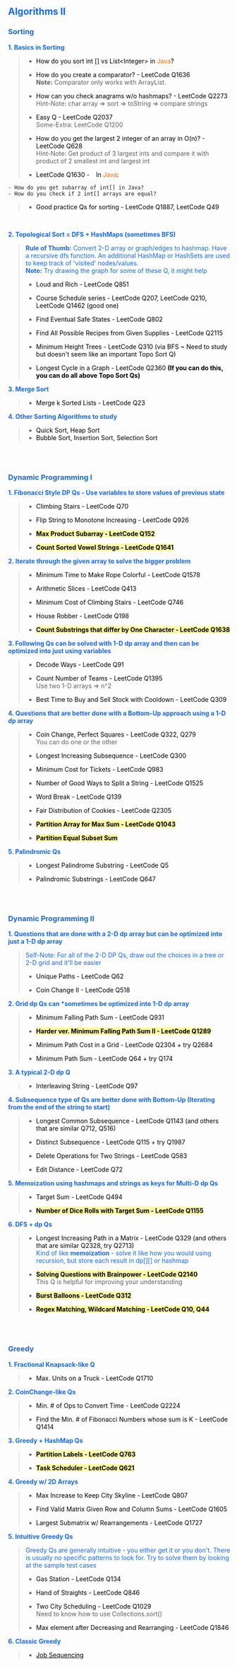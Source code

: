 <h2 style="color:#1669f0">Algorithms II</h2>

<h3 style="color:#1669f0">Sorting</h3>

<strong style="color:#1669f0">1. Basics in Sorting</strong>

> - <a style="color:#000000">How do you sort int \[\] vs List\<Integer\> in <span style="color:#fc6b03">Java</span>?</a>
>
> - <a style="color:#000000">How do you create a comparator? - LeetCode Q1636</a>
<br>**Note:** Comparator only works with ArrayList. 
>
> - <a style="color:#000000">How can you check anagrams w/o hashmaps? - LeetCode Q2273</a>
<br>Hint-Note: char array => sort => toString => compare strings
>
> - <a style="color:#000000">Easy Q - LeetCode Q2037</a>
<br> Some-Extra: LeetCode Q1200
>
> - <a style="color:#000000">How do you get the largest 2 integer of an array in O(n)? - LeetCode Q628</a>
<br>Hint-Note: Get product of 3 largest ints and compare it with product of 2 smallest int and largest int
>
> - <a style="color:#000000">LeetCode Q1630 - &ensp; In <span style="color:#fc6b03">Java</span>:</a>

    - How do you get subarray of int[] in Java?
    - How do you check if 2 int[] arrays are equal?

> - <a style="color:#000000">Good practice Qs for sorting - LeetCode Q1887, LeetCode Q49</a>

<br>

<strong style="color:#1669f0">2. Topological Sort = DFS + HashMaps (sometimes BFS)</strong>

> <a style="color:#1669f0"> **Rule of Thumb:** Convert 2-D array or graph/edges to hashmap. Have a recursive dfs function. An additional HashMap or HashSets are used to keep track of 'visited' nodes/values.
> <br> **Note:** Try drawing the graph for some of these Q, it might help</a>
>
> - <a style="color:#000000">Loud and Rich - LeetCode Q851</a>
>
> - <a style="color:#000000">Course Schedule series - LeetCode Q207, LeetCode Q210, LeetCode Q1462 (good one)</a>
>
> - <a style="color:#000000">Find Eventual Safe States - LeetCode Q802</a>
>
> - <a style="color:#000000">Find All Possible Recipes from Given Supplies - LeetCode Q2115</a>
>
> - <a style="color:#000000">Minimum Height Trees - LeetCode Q310 (via BFS ~ Need to study but doesn't seem like an important Topo Sort Q)</a>
>
> - <a style="color:#000000">Longest Cycle in a Graph - LeetCode Q2360 **(If you can do this, you can do all above Topo Sort Qs)** </a>

<strong style="color:#1669f0">3. Merge Sort</strong>

> - <a style="color:#000000">Merge k Sorted Lists - LeetCode Q23</a>

<strong style="color:#1669f0">4. Other Sorting Algorithms to study</strong>

> - <a style="color:#000000">Quick Sort, Heap Sort</a>
> - <a style="color:#000000">Bubble Sort, Insertion Sort, Selection Sort</a>

<br><br>
<h3 style="color:#1669f0">Dynamic Programming I</h3>

<strong style="color:#1669f0">1. Fibonacci Style DP Qs - Use variables to store values of previous state</strong>

> - <a style="color:#000000">Climbing Stairs - LeetCode Q70</a>
>
> - <a style="color:#000000">Flip String to Monotone Increasing - LeetCode Q926</a>
>
> - <a style="color:#000000"><mark style="background-color:#fffaa1"><strong style="color:#000000">Max Product Subarray - LeetCode Q152</strong></mark></a>
>
> - <a style="color:#000000"><mark style="background-color:#fffaa1"><strong style="color:#000000">Count Sorted Vowel Strings - LeetCode Q1641</strong></mark></a>

<strong style="color:#1669f0">2. Iterate through the given array to solve the bigger problem</strong>

> - <a style="color:#000000">Minimum Time to Make Rope Colorful - LeetCode Q1578</a>
>
> - <a style="color:#000000">Arithmetic Slices - LeetCode Q413</a>
>
> - <a style="color:#000000">Minimum Cost of Climbing Stairs - LeetCode Q746</a>
>
> - <a style="color:#000000">House Robber - LeetCode Q198</a>
>
> - <a style="color:#000000"><mark style="background-color:#fffaa1"><strong style="color:#000000">Count Substrings that differ by One Character - LeetCode Q1638</strong></mark></a>

<strong style="color:#1669f0">3. Following Qs can be solved with 1-D dp array and then can be optimized into just using variables</strong>

> - <a style="color:#000000">Decode Ways - LeetCode Q91</a>
>
> - <a style="color:#000000">Count Number of Teams - LeetCode Q1395</a>
<br> Use two 1-D arrays => n^2
>
> - <a style="color:#000000">Best Time to Buy and Sell Stock with Cooldown - LeetCode Q309</a>

<strong style="color:#1669f0">4. Questions that are better done with a Bottom-Up approach using a 1-D dp array</strong>

> - <a style="color:#000000">Coin Change, Perfect Squares - LeetCode Q322, Q279</a>
<br>You can do one or the other
>
> - <a style="color:#000000">Longest Increasing Subsequence - LeetCode Q300</a>
>
> - <a style="color:#000000">Minimum Cost for Tickets - LeetCode Q983</a>
>
> - <a style="color:#000000">Number of Good Ways to Split a String - LeetCode Q1525</a>
>
> - <a style="color:#000000">Word Break - LeetCode Q139</a>
>
> - <a style="color:#000000">Fair Distribution of Cookies - LeetCode Q2305</a>
>
> - <a style="color:#000000"><mark style="background-color:#fffaa1"><strong style="color:#000000">Partition Array for Max Sum - LeetCode Q1043</strong></mark></a>
>
> - <a style="color:#000000"><mark style="background-color:#fffaa1"><strong style="color:#000000">Partition Equal Subset Sum</strong></mark></a>

<strong style="color:#1669f0">5. Palindromic Qs</strong>

> - <a style="color:#000000">Longest Palindrome Substring - LeetCode Q5</a>
>
> - <a style="color:#000000">Palindromic Substrings - LeetCode Q647</a>

<br><br>

<h3 style="color:#1669f0">Dynamic Programming II</h3>

<strong style="color:#1669f0">1. Questions that are done with a 2-D dp array but can be optimized into just a 1-D dp array</strong>

> <a style="color:#1669f0">Self-Note: For all of the 2-D DP Qs, draw out the choices in a tree or 2-D grid and it'll be easier</a>
>
> - <a style="color:#000000">Unique Paths - LeetCode Q62</a>
>
> - <a style="color:#000000">Coin Change II - LeetCode Q518</a>

<strong style="color:#1669f0">2. Grid dp Qs can *sometimes be optimized into 1-D dp array</strong>

> - <a style="color:#000000">Minimum Falling Path Sum - LeetCode Q931</a>
> 
> - <a style="color:#000000"><mark style="background-color:#fffaa1"><strong style="color:#000000">Harder ver. Minimum Falling Path Sum II - LeetCode Q1289</strong></mark></a>
>
> - <a style="color:#000000">Minimum Path Cost in a Grid - LeetCode Q2304 + try Q2684</a>
>
> - <a style="color:#000000">Minimum Path Sum - LeetCode Q64 + try Q174</a>

<strong style="color:#1669f0">3. A typical 2-D dp Q</strong>

> - <a style="color:#000000">Interleaving String - LeetCode Q97</a>

<strong style="color:#1669f0">4. Subsequence type of Qs are better done with Bottom-Up (Iterating from the end of the string to start)</strong>

> - <a style="color:#000000">Longest Common Subsequence - LeetCode Q1143 (and others that are similar Q712, Q516)</a>
>
> - <a style="color:#000000">Distinct Subsequence - LeetCode Q115 + try Q1987</a>
>
> - <a style="color:#000000">Delete Operations for Two Strings - LeetCode Q583</a>
>
> - <a style="color:#000000">Edit Distance - LeetCode Q72</a>

<strong style="color:#1669f0">5. Memoization using hashmaps and strings as keys for Multi-D dp Qs</strong>

> - <a style="color:#000000">Target Sum - LeetCode Q494</a>
>
> - <a style="color:#000000"><mark style="background-color:#fffaa1"><strong style="color:#000000">Number of Dice Rolls with Target Sum - LeetCode Q1155</strong></mark></a>

<strong style="color:#1669f0">6. DFS + dp Qs</strong>

> - <a style="color:#000000">Longest Increasing Path in a Matrix - LeetCode Q329 (and others that are similar Q2328, try Q2713)</a>
<br><a style="color:#1669f0">Kind of like <strong>memoization</strong> - solve it like how you would using recursion, but store each result in dp\[\]\[\] or hashmap</a>
>
> - <a style="color:#000000"><mark style="background-color:#fffaa1"><strong style="color:#000000">Solving Questions with Brainpower - LeetCode Q2140</strong></mark></a>
<br> This Q is helpful for improving your understanding
>
> - <a style="color:#000000"><mark style="background-color:#fffaa1"><strong style="color:#000000">Burst Balloons - LeetCode Q312</strong></mark></a>
>
> - <a style="color:#000000"><mark style="background-color:#fffaa1"><strong style="color:#000000">Regex Matching, Wildcard Matching - LeetCode Q10, Q44</strong></mark></a>

<br><br>

<h3 style="color:#1669f0">Greedy</h3>

<strong style="color:#1669f0">1. Fractional Knapsack-like Q</strong>

> - <a style="color:#000000">Max. Units on a Truck - LeetCode Q1710</a>

<strong style="color:#1669f0">2. CoinChange-like Qs</strong>

> - <a style="color:#000000">Min. # of Ops to Convert Time - LeetCode Q2224</a>
>
> - <a style="color:#000000">Find the Min. # of Fibonacci Numbers whose sum is K - LeetCode Q1414</a>

<strong style="color:#1669f0">3. Greedy + HashMap Qs</strong>

> - <a style="color:#000000"><mark style="background-color:#fffaa1"><strong style="color:#000000">Partition Labels - LeetCode Q763</strong></mark></a>
>
> - <a style="color:#000000"><mark style="background-color:#fffaa1"><strong style="color:#000000">Task Scheduler - LeetCode Q621</strong></mark></a>

<strong style="color:#1669f0">4. Greedy w/ 2D Arrays</strong>

> - <a style="color:#000000">Max Increase to Keep City Skyline - LeetCode Q807</a>
>
> - <a style="color:#000000">Find Valid Matrix Given Row and Column Sums - LeetCode Q1605</a>
>
> - <a style="color:#000000">Largest Submatrix w/ Rearrangements - LeetCode Q1727</a>

<strong style="color:#1669f0">5. Intuitive Greedy Qs</strong>

> <a style="color:#1669f0">Greedy Qs are generally intuitive - you either get it or you don't. There is usually no specific patterns to look for. Try to solve them by looking at the sample test cases</a>
>
> - <a style="color:#000000">Gas Station - LeetCode Q134</a>
>
> - <a style="color:#000000">Hand of Straights - LeetCode Q846</a>
>
> - <a style="color:#000000">Two City Scheduling - LeetCode Q1029</a>
<br> Need to know how to use Collections.sort()
>
> - <a style="color:#000000">Max element after Decreasing and Rearranging - LeetCode Q1846</a>

<strong style="color:#1669f0">6. Classic Greedy</strong>

> - <a style="color:#000000" href="https://kannikalibreta.weebly.com/algorithms-ii.html#JobSequencing">Job Sequencing</a>
>
> 
